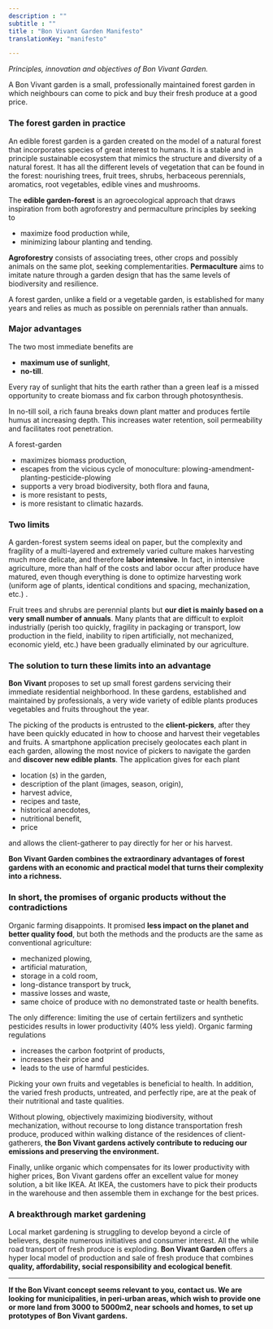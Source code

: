 ```yaml
---
description : ""
subtitle : ""
title : "Bon Vivant Garden Manifesto"
translationKey: "manifesto"

---
```

_Principles, innovation and objectives of Bon Vivant Garden._

A Bon Vivant garden is a small, professionally maintained forest garden in which neighbours can come to pick and buy their fresh produce at a good price.

### The forest garden in practice

An edible forest garden is a garden created on the model of a natural forest that incorporates species of great interest to humans. It is a stable and in principle sustainable ecosystem that mimics the structure and diversity of a natural forest. It has all the different levels of vegetation that can be found in the forest: nourishing trees, fruit trees, shrubs, herbaceous perennials, aromatics, root vegetables, edible vines and mushrooms.

The **edible garden-forest** is an agroecological approach that draws inspiration from both agroforestry and permaculture principles by seeking to
- maximize food production while,
- minimizing labour planting and tending.

**Agroforestry** consists of associating trees, other crops and possibly animals on the same plot, seeking complementarities. **Permaculture** aims to imitate nature through a garden design that has the same levels of biodiversity and resilience.

A forest garden, unlike a field or a vegetable garden, is established for many years and relies as much as possible on perennials rather than annuals.

### Major advantages

The two most immediate benefits are
- **maximum use of sunlight**,
- **no-till**.

Every ray of sunlight that hits the earth rather than a green leaf is a missed opportunity to create biomass and fix carbon through photosynthesis.

In no-till soil, a rich fauna breaks down plant matter and produces fertile humus at increasing depth. This increases water retention, soil permeability and facilitates root penetration.

A forest-garden
- maximizes biomass production,
- escapes from the vicious cycle of monoculture: plowing-amendment-planting-pesticide-plowing
- supports a very broad biodiversity, both flora and fauna,
- is more resistant to pests,
- is more resistant to climatic hazards.

### Two limits

A garden-forest system seems ideal on paper, but the complexity and fragility of a multi-layered and extremely varied culture makes harvesting much more delicate, and therefore **labor intensive**. In fact, in intensive agriculture, more than half of the costs and labor occur after produce have matured, even though everything is done to optimize harvesting work (uniform age of plants, identical conditions and spacing, mechanization, etc.) .

Fruit trees and shrubs are perennial plants but **our diet is mainly based on a very small number of annuals**. Many plants that are difficult to exploit industrially (perish too quickly, fragility in packaging or transport, low production in the field, inability to ripen artificially, not mechanized, economic yield, etc.) have been gradually eliminated by our agriculture.

### The solution to turn these limits into an advantage

**Bon Vivant** proposes to set up small forest gardens servicing their immediate residential neighborhood. In these gardens, established and maintained by professionals, a very wide variety of edible plants produces vegetables and fruits throughout the year.

The picking of the products is entrusted to the **client-pickers**, after they have been quickly educated in how to choose and harvest their vegetables and fruits. A smartphone application precisely geolocates each plant in each garden, allowing the most novice of pickers to navigate the garden and **discover new edible plants**. The application gives for each plant
- location (s) in the garden,
- description of the plant (images, season, origin),
- harvest advice,
- recipes and taste,
- historical anecdotes,
- nutritional benefit,
- price

and allows the client-gatherer to pay directly for her or his harvest.

**Bon Vivant Garden combines the extraordinary advantages of forest gardens with an economic and practical model that turns their complexity into a richness.**

### In short, the promises of organic products without the contradictions

Organic farming disappoints. It promised **less impact on the planet and better quality food**, but both the methods and the products are the same as conventional agriculture:
- mechanized plowing,
- artificial maturation,
- storage in a cold room,
- long-distance transport by truck,
- massive losses and waste,
- same choice of produce with no demonstrated taste or health benefits.

The only difference: limiting the use of certain fertilizers and synthetic pesticides results in lower productivity (40% less yield). Organic farming regulations
- increases the carbon footprint of products,
- increases their price and
- leads to the use of harmful pesticides.

Picking your own fruits and vegetables is beneficial to health. In addition, the varied fresh products, untreated, and perfectly ripe, are at the peak of their nutritional and taste qualities.

Without plowing, objectively maximizing biodiversity, without mechanization, without recourse to long distance transportation fresh produce, produced within walking distance of the residences of client-gatherers, **the Bon Vivant gardens actively contribute to reducing our emissions and preserving the environment.**

Finally, unlike organic which compensates for its lower productivity with higher prices, Bon Vivant gardens offer an excellent value for money solution, a bit like IKEA. At IKEA, the customers  have to pick their products in the warehouse and then assemble them in exchange for the best prices.

### A breakthrough market gardening

Local market gardening is struggling to develop beyond a circle of believers, despite numerous initiatives and consumer interest. All the while road transport of fresh produce is exploding. **Bon Vivant Garden** offers a hyper local model of production and sale of fresh produce that combines **quality, affordability, social responsibility and ecological benefit**.

---

**If the Bon Vivant concept seems relevant to you, contact us. We are looking for municipalities, in peri-urban areas, which wish to provide one or more land from 3000 to 5000m2, near schools and homes, to set up prototypes of Bon Vivant gardens.**
